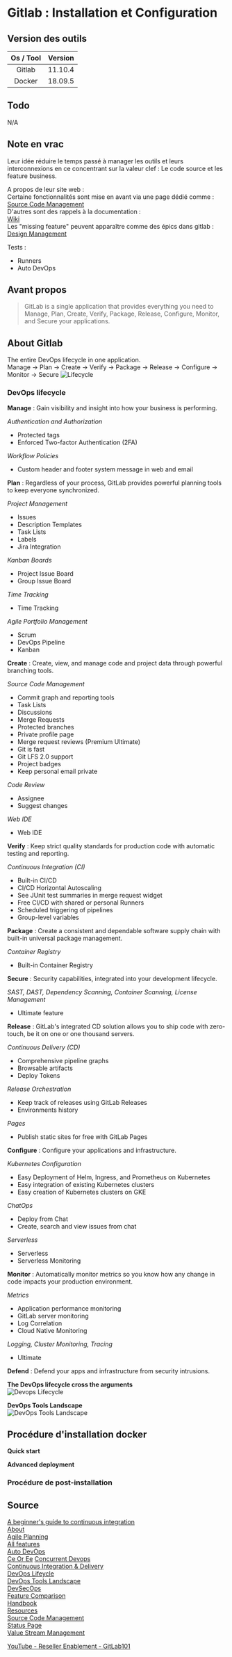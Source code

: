 <!-- markdownlint-disable MD036 -->
# Gitlab : Installation et Configuration

## Version des outils

| Os / Tool | Version |
| :-------: | :-----: |
|   Gitlab  | 11.10.4 |
|   Docker  | 18.09.5 |

## Todo

N/A

## Note en vrac

Leur idée réduire le temps passé à manager les outils et leurs interconnexions en ce concentrant sur la valeur clef : Le code source et les feature business.  

A propos de leur site web :  
Certaine fonctionnalités sont mise en avant via une page dédié comme :  
[Source Code Management](https://about.gitlab.com/product/source-code-management/)  
D'autres sont des rappels à la documentation :  
[Wiki](https://docs.gitlab.com/ee/user/project/wiki/)  
Les "missing feature" peuvent apparaître comme des épics dans gitlab :
[Design Management](https://gitlab.com/groups/gitlab-org/-/epics/370)

Tests :

- Runners
- Auto DevOps

## Avant propos

> GitLab is a single application that provides everything you need to Manage, Plan, Create, Verify, Package, Release, Configure, Monitor, and Secure your applications.

## About Gitlab

The entire DevOps lifecycle in one application.  
Manage -> Plan -> Create -> Verify -> Package -> Release -> Configure -> Monitor -> Secure
![Lifecycle](../img/gitlab-001.png)

### DevOps lifecycle

**Manage** : Gain visibility and insight into how your business is performing.  

_Authentication and Authorization_

- Protected tags
- Enforced Two-factor Authentication (2FA)

_Workflow Policies_

- Custom header and footer system message in web and email

**Plan** : Regardless of your process, GitLab provides powerful planning tools to keep everyone synchronized.  

_Project Management_

- Issues
- Description Templates
- Task Lists
- Labels
- Jira Integration

_Kanban Boards_

- Project Issue Board
- Group Issue Board

_Time Tracking_

- Time Tracking

_Agile Portfolio Management_

- Scrum
- DevOps Pipeline
- Kanban

**Create** : Create, view, and manage code and project data through powerful branching tools.  

_Source Code Management_

- Commit graph and reporting tools
- Task Lists
- Discussions
- Merge Requests
- Protected branches
- Private profile page
- Merge request reviews (Premium Ultimate)
- Git is fast
- Git LFS 2.0 support
- Project badges
- Keep personal email private

_Code Review_

- Assignee
- Suggest changes

_Web IDE_

- Web IDE

**Verify** : Keep strict quality standards for production code with automatic testing and reporting.  

_Continuous Integration (CI)_

- Built-in CI/CD
- CI/CD Horizontal Autoscaling
- See JUnit test summaries in merge request widget
- Free CI/CD with shared or personal Runners
- Scheduled triggering of pipelines
- Group-level variables

**Package** : Create a consistent and dependable software supply chain with built-in universal package management.  

_Container Registry_

- Built-in Container Registry

**Secure** : Security capabilities, integrated into your development lifecycle.  

_SAST, DAST, Dependency Scanning, Container Scanning, License Management_

- Ultimate feature

**Release** : GitLab's integrated CD solution allows you to ship code with zero-touch, be it on one or one thousand servers.  

_Continuous Delivery (CD)_

- Comprehensive pipeline graphs
- Browsable artifacts
- Deploy Tokens

_Release Orchestration_

- Keep track of releases using GitLab Releases
- Environments history

_Pages_

- Publish static sites for free with GitLab Pages

**Configure** : Configure your applications and infrastructure.  

_Kubernetes Configuration_

- Easy Deployment of Helm, Ingress, and Prometheus on Kubernetes
- Easy integration of existing Kubernetes clusters
- Easy creation of Kubernetes clusters on GKE

_ChatOps_

- Deploy from Chat
- Create, search and view issues from chat

_Serverless_

- Serverless
- Serverless Monitoring

**Monitor** : Automatically monitor metrics so you know how any change in code impacts your production environment.  

_Metrics_

- Application performance monitoring
- GitLab server monitoring
- Log Correlation
- Cloud Native Monitoring

_Logging, Cluster Monitoring, Tracing_

- Ultimate

**Defend** : Defend your apps and infrastructure from security intrusions.  

**The DevOps lifecycle cross the arguments**  
![Devops Lifecycle](../img/gitlab-002.png)

**DevOps Tools Landscape**  
![DevOps Tools Landscape](../img/gitlab-003.png)

## Procédure d'installation docker

**Quick start**  

**Advanced deployment**  

### Procédure de post-installation

## Source

[A beginner's guide to continuous integration](https://about.gitlab.com/2018/01/22/a-beginners-guide-to-continuous-integration/)  
[About](https://about.gitlab.com/)  
[Agile Planning](https://about.gitlab.com/solutions/agile-delivery/)  
[All features](https://about.gitlab.com/features/)  
[Auto DevOps](https://about.gitlab.com/product/auto-devops/)  
[Ce Or Ee](https://about.gitlab.com/install/ce-or-ee/)
[Concurrent Devops](https://about.gitlab.com/concurrent-devops/)  
[Continuous Integration & Delivery](https://about.gitlab.com/product/continuous-integration/)  
[DevOps Lifeycle](https://about.gitlab.com/stages-devops-lifecycle/)  
[DevOps Tools Landscape](https://about.gitlab.com/devops-tools/)  
[DevSecOps](https://about.gitlab.com/solutions/dev-sec-ops/)  
[Feature Comparison](https://about.gitlab.com/pricing/self-managed/feature-comparison/)  
[Handbook](https://about.gitlab.com/handbook/)  
[Resources](https://about.gitlab.com/resources/)  
[Source Code Management](https://about.gitlab.com/product/source-code-management/)  
[Status Page](https://status.gitlab.com/)  
[Value Stream Management](https://about.gitlab.com/solutions/value-stream-management/)  

[YouTube - Reseller Enablement - GitLab101](https://www.youtube.com/watch?v=6IvHb0sV9Bc&feature=youtu.be&mkt_tok=eyJpIjoiWXpaaE56TmtPRGhtWldFMSIsInQiOiI3UU5oREZud1JzNFVSc2VqMzBTaEQraEpoV3VodVRcLzU4aEJxS1hRQVp2T3lHWUk2ek5GbUpvYWJIK1FZckdxU3d0RHc0NlJYVEhyVVZZUVo3WHJaWVBiSG5SdFM5K0dwSVpsR0xiWXFiV25kNTZ0VmtiVmFDUTZUeHRFMDlkNmMifQ%3D%3D)
